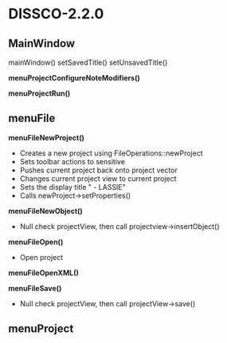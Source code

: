 # DISSCO-2.2.0

## MainWindow
mainWindow()
setSavedTitle()
setUnsavedTitle()

**menuProjectConfigureNoteModifiers()**

**menuProjectRun()**

## menuFile
**menuFileNewProject()**
- Creates a new project using FileOperations::newProject
- Sets toolbar actions to sensitive
- Pushes current project back onto project vector
- Changes current project view to current project
- Sets the display title " - LASSIE"
- Calls newProject->setProperties()

**menuFileNewObject()**
- Null check projectView, then call projectview->insertObject()

**menuFileOpen()**
- Open project

**menuFileOpenXML()**

**menuFileSave()**
- Null check projectView, then call projectView->save()

**menuProject**
- 
